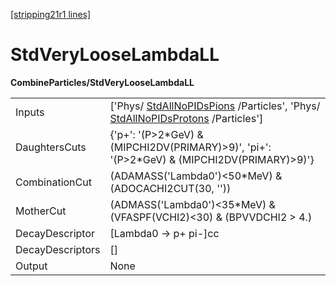 [[stripping21r1 lines]](./stripping21r1-commonparticles)

# StdVeryLooseLambdaLL

**CombineParticles/StdVeryLooseLambdaLL**

|                  |                                                                                                                                                              |
|------------------|--------------------------------------------------------------------------------------------------------------------------------------------------------------|
| Inputs           | ['Phys/ [StdAllNoPIDsPions](./stripping21r1-stdallnopidspions) /Particles', 'Phys/ [StdAllNoPIDsProtons](./stripping21r1-stdallnopidsprotons) /Particles'] |
| DaughtersCuts    | {'p+': '(P\>2\*GeV) & (MIPCHI2DV(PRIMARY)\>9)', 'pi+': '(P\>2\*GeV) & (MIPCHI2DV(PRIMARY)\>9)'}                                                              |
| CombinationCut   | (ADAMASS('Lambda0')\<50\*MeV) & (ADOCACHI2CUT(30, ''))                                                                                                       |
| MotherCut        | (ADMASS('Lambda0')\<35\*MeV) & (VFASPF(VCHI2)\<30) & (BPVVDCHI2 \> 4.)                                                                                       |
| DecayDescriptor  | [Lambda0 -\> p+ pi-]cc                                                                                                                                     |
| DecayDescriptors | []                                                                                                                                                         |
| Output           | None                                                                                                                                                         |
